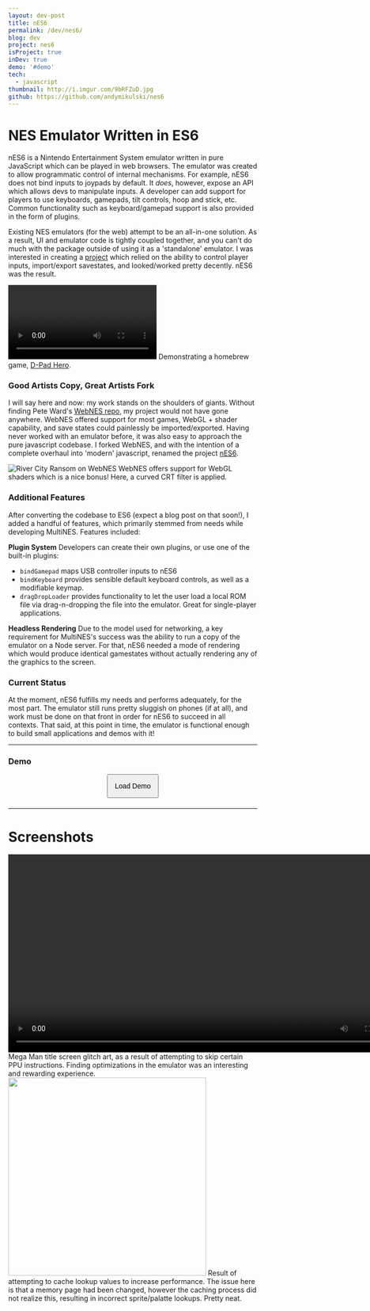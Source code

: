 ```yaml
---
layout: dev-post
title: nES6
permalink: /dev/nes6/
blog: dev
project: nes6
isProject: true
inDev: true
demo: '#demo'
tech:
  - javascript
thumbnail: http://i.imgur.com/9bRFZuD.jpg
github: https://github.com/andymikulski/nes6
---
```


# NES Emulator Written in ES6

nES6 is a Nintendo Entertainment System emulator written in pure JavaScript which can be played in web browsers. The emulator was created to allow programmatic control of internal mechanisms. For example, nES6 does not bind inputs to joypads by default. It _does_, however, expose an API which allows devs to manipulate inputs. A developer can add support for players to use keyboards, gamepads, tilt controls, hoop and stick, etc. Common functionality such as keyboard/gamepad support is also provided in the form of plugins.

Existing NES emulators (for the web) attempt to be an all-in-one solution. As a result, UI and emulator code is tightly coupled together, and you can't do much with the package outside of using it as a 'standalone' emulator. I was interested in creating a [project](/dev/multines) which relied on the ability to control player inputs, import/export savestates, and looked/worked pretty decently. nES6 was the result.

<video src="https://i.imgur.com/9pxJUI3.mp4" autoPlay loop controls></video>
<label>Demonstrating a homebrew game, <a href="http://www.dpadhero.com" target="_blank">D-Pad Hero</a>.</label> 

### Good Artists Copy, Great Artists Fork

I will say here and now: my work stands on the shoulders of giants. Without finding Pete Ward's [WebNES repo](https://github.com/peteward44/webnes), my project would not have gone anywhere. WebNES offered support for most games, WebGL + shader capability, and save states could painlessly be imported/exported. Having never worked with an emulator before, it was also easy to approach the pure javascript codebase. I forked WebNES, and with the intention of a complete overhaul into 'modern' javascript, renamed the project [nES6](https://github.com/andymikulski/nES6/).

<img src="https://imgur.com/NY8MPU7.png" style="max-height: 500px" title="River City Ransom on WebNES" />
<label>WebNES offers support for WebGL shaders which is a nice bonus! Here, a curved CRT filter is applied.</label>

### Additional Features

After converting the codebase to ES6 (expect a blog post on that soon!), I added a handful of features, which primarily stemmed from needs while developing MultiNES. Features included:

**Plugin System**
Developers can create their own plugins, or use one of the built-in plugins:
 - `bindGamepad` maps USB controller inputs to nES6
 - `bindKeyboard` provides sensible default keyboard controls, as well as a modifiable keymap.
 - `dragDropLoader` provides functionality to let the user load a local ROM file via drag-n-dropping the file into the emulator. Great for single-player applications.

**Headless Rendering**
Due to the model used for networking, a key requirement for MultiNES's success was the ability to run a copy of the emulator on a Node server. For that, nES6 needed a mode of rendering which would produce identical gamestates without actually rendering any of the graphics to the screen.

### Current Status

At the moment, nES6 fulfills my needs and performs adequately, for the most part. The emulator still runs pretty sluggish on phones (if at all), and work must be done on that front in order for nES6 to succeed in all contexts. That said, at this point in time, the emulator is functional enough to build small applications and demos with it!


---

### Demo

<div><button style="margin: 0 auto 1.5em; display: block; padding: 1em; font-size: 1em" id="load-demo">Load Demo</button></div>
<script>
const button = document.querySelector('#load-demo');
button.addEventListener('click', function(){
	button.parentNode.innerHTML = `
	<iframe src="/assets/nes6"></iframe>
	<label style="width: 400px">
		<span>Alter Ego, a popular homebrew NES game. <br /></span>
		<span style="text-align: center; float: left">Arrows = D-Pad<br />Z = B button<br />X = A button</span>
		<span style="text-align: center; float: right">ENTER = Start button<br />SHIFT = Select button</span>
	</label>
	`;
});
</script>

---
# Screenshots

<div class="screenshots">
	<div>
		<video height="400" src="https://i.imgur.com/sITDVfI.mp4" loop controls></video>
		<label>Mega Man title screen glitch art, as a result of attempting to skip certain PPU instructions. Finding optimizations in the emulator was an interesting and rewarding experience.</label>
	</div>
	<div>
		<img style="height: 400px; width: auto; margin: 0 auto;" src="http://i.imgur.com/2CEXB1E.jpg" />
		<label>Result of attempting to cache lookup values to increase performance. The issue here is that a memory page had been changed, however the caching process did not realize this, resulting in incorrect sprite/palatte lookups. Pretty neat.</label>
	</div>
</div>


